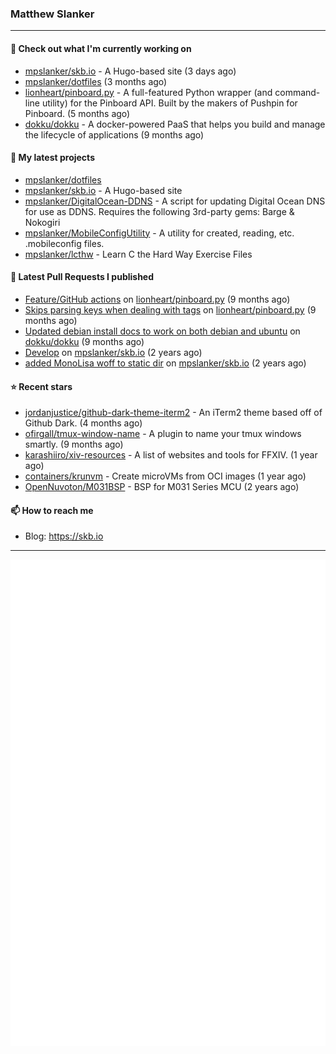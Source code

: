 ### Matthew Slanker
---
#### 👷 Check out what I'm currently working on

- [mpslanker/skb.io](https://github.com/mpslanker/skb.io) - A Hugo-based site (3 days ago)
- [mpslanker/dotfiles](https://github.com/mpslanker/dotfiles) (3 months ago)
- [lionheart/pinboard.py](https://github.com/lionheart/pinboard.py) - A full-featured Python wrapper (and command-line utility) for the Pinboard API. Built by the makers of Pushpin for Pinboard. (5 months ago)
- [dokku/dokku](https://github.com/dokku/dokku) - A docker-powered PaaS that helps you build and manage the lifecycle of applications (9 months ago)

#### 🌱 My latest projects

- [mpslanker/dotfiles](https://github.com/mpslanker/dotfiles)
- [mpslanker/skb.io](https://github.com/mpslanker/skb.io) - A Hugo-based site
- [mpslanker/DigitalOcean-DDNS](https://github.com/mpslanker/DigitalOcean-DDNS) - A script for updating Digital Ocean DNS for use as DDNS.  Requires the following 3rd-party gems: Barge &amp; Nokogiri
- [mpslanker/MobileConfigUtility](https://github.com/mpslanker/MobileConfigUtility) - A utility for created, reading, etc. .mobileconfig files.
- [mpslanker/lcthw](https://github.com/mpslanker/lcthw) - Learn C the Hard Way Exercise Files

#### 🔨 Latest Pull Requests I published

- [Feature/GitHub actions](https://github.com/lionheart/pinboard.py/pull/30) on [lionheart/pinboard.py](https://github.com/lionheart/pinboard.py) (9 months ago)
- [Skips parsing keys when dealing with tags](https://github.com/lionheart/pinboard.py/pull/28) on [lionheart/pinboard.py](https://github.com/lionheart/pinboard.py) (9 months ago)
- [Updated debian install docs to work on both debian and ubuntu](https://github.com/dokku/dokku/pull/5658) on [dokku/dokku](https://github.com/dokku/dokku) (9 months ago)
- [Develop](https://github.com/mpslanker/skb.io/pull/2) on [mpslanker/skb.io](https://github.com/mpslanker/skb.io) (2 years ago)
- [added MonoLisa woff to static dir](https://github.com/mpslanker/skb.io/pull/1) on [mpslanker/skb.io](https://github.com/mpslanker/skb.io) (2 years ago)

#### ⭐ Recent stars

- [jordanjustice/github-dark-theme-iterm2](https://github.com/jordanjustice/github-dark-theme-iterm2) - An iTerm2 theme based off of Github Dark. (4 months ago)
- [ofirgall/tmux-window-name](https://github.com/ofirgall/tmux-window-name) - A plugin to name your tmux windows smartly. (9 months ago)
- [karashiiro/xiv-resources](https://github.com/karashiiro/xiv-resources) - A list of websites and tools for FFXIV. (1 year ago)
- [containers/krunvm](https://github.com/containers/krunvm) - Create microVMs from OCI images (1 year ago)
- [OpenNuvoton/M031BSP](https://github.com/OpenNuvoton/M031BSP) - BSP for M031 Series MCU (2 years ago)

#### 📫 How to reach me
- Blog: https://skb.io
---
<img src="https://raw.githubusercontent.com/mpslanker/mpslanker/main/github-metrics.svg">